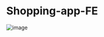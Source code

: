 # Shopping-app-FE
![image](https://github.com/owennguyen3162/Shopping-app-FE/assets/132932982/9252afbc-116f-4d20-8aa7-037eb71d2882)
